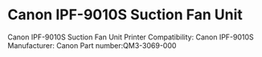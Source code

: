 # Canon IPF-9010S Suction Fan Unit

Canon IPF-9010S Suction Fan Unit
Printer Compatibility: Canon IPF-9010S
Manufacturer: Canon
Part number:QM3-3069-000

